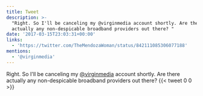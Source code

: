 ```yaml
---
title: Tweet
description: >-
  "Right. So I'll be canceling my @virginmedia account shortly. Are there
  actually any non-despicable broadband providers out there? "
date: '2017-03-15T23:03:31+00:00'
links:
  - 'https://twitter.com/TheMendozaWoman/status/842111085306077188'
mentions:
  - '@virginmedia'
---
```

Right. So I'll be canceling my [@virginmedia](https://twitter.com/@virginmedia) account shortly. Are there actually any non-despicable broadband providers out there? 
      {{< tweet 0 0 >}}
    
